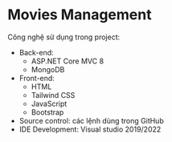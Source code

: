 # Movies Management

Công nghệ sử dụng trong project:<br/>
- Back-end:<br/>
  + ASP.NET Core MVC 8<br/>
  + MongoDB<br/>
- Front-end:<br/>
  + HTML<br/>
  + Tailwind CSS<br/>
  + JavaScript<br/>
  + Bootstrap<br/>
- Source control: các lệnh dùng trong GitHub
- IDE Development: Visual studio 2019/2022
